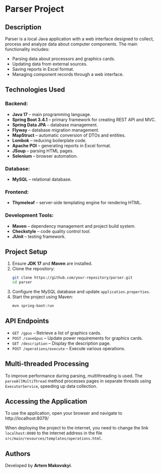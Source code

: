 # Parser Project

## Description

Parser is a local Java application with a web interface designed to collect, process and analyze data about computer components. The main functionality includes:

- Parsing data about processors and graphics cards.
- Updating data from external sources.
- Saving reports in Excel format.
- Managing component records through a web interface.

## Technologies Used

### Backend:
- **Java 17** – main programming language.
- **Spring Boot 3.4.1** – primary framework for creating REST API and MVC.
- **Spring Data JPA** – database management.
- **Flyway** – database migration management.
- **MapStruct** – automatic conversion of DTOs and entities.
- **Lombok** – reducing boilerplate code.
- **Apache POI** – generating reports in Excel format.
- **JSoup** – parsing HTML pages.
- **Selenium** – browser automation.

### Database:
- **MySQL** – relational database.

### Frontend:
- **Thymeleaf** – server-side templating engine for rendering HTML.

### Development Tools:
- **Maven** – dependency management and project build system.
- **Checkstyle** – code quality control tool.
- **JUnit** – testing framework.

## Project Setup

1. Ensure **JDK 17** and **Maven** are installed.
2. Clone the repository:
   ```sh
   git clone https://github.com/your-repository/parser.git
   cd parser
   ```
3. Configure the MySQL database and update `application.properties`.
4. Start the project using Maven:
   ```sh
   mvn spring-boot:run
   ```

## API Endpoints

- `GET /gpus` – Retrieve a list of graphics cards.
- `POST /saveGpus` – Update power requirements for graphics cards.
- `GET /description` – Display the description page.
- `POST /operations/execute` – Execute various operations.

## Multi-threaded Processing

To improve performance during parsing, multithreading is used. The `parseAllMultiThread` method processes pages in separate threads using `ExecutorService`, speeding up data collection.

## Accessing the Application
To use the application, open your browser and navigate to http://localhost:8079/

When deploying the project to the internet, you need to change the link `localhost:8080` to the internet address in the file `src/main/resources/templates/operations.html`.

## Authors

Developed by **Artem Makovskyi**.

